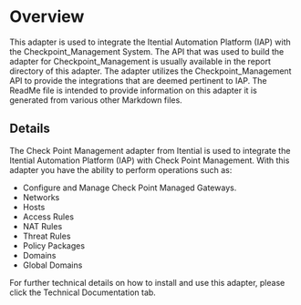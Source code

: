 # Overview 

This adapter is used to integrate the Itential Automation Platform (IAP) with the Checkpoint_Management System. The API that was used to build the adapter for Checkpoint_Management is usually available in the report directory of this adapter. The adapter utilizes the Checkpoint_Management API to provide the integrations that are deemed pertinent to IAP. The ReadMe file is intended to provide information on this adapter it is generated from various other Markdown files.

## Details 
The Check Point Management adapter from Itential is used to integrate the Itential Automation Platform (IAP) with Check Point Management. With this adapter you have the ability to perform operations such as:

- Configure and Manage Check Point Managed Gateways. 
- Networks
- Hosts
- Access Rules
- NAT Rules
- Threat Rules
- Policy Packages
- Domains
- Global Domains

For further technical details on how to install and use this adapter, please click the Technical Documentation tab. 
